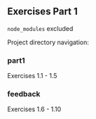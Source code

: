 ## Exercises Part 1

`node_modules` excluded

Project directory navigation:

### part1

Exercises 1.1 - 1.5

### feedback

Exercises 1.6 - 1.10